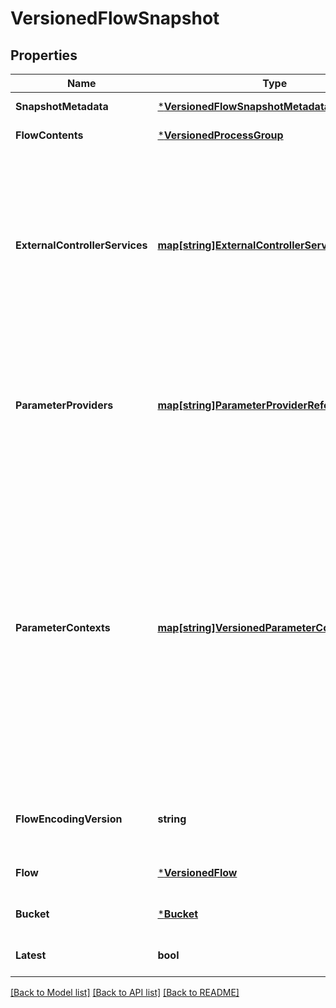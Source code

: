 # VersionedFlowSnapshot

## Properties
Name | Type | Description | Notes
------------ | ------------- | ------------- | -------------
**SnapshotMetadata** | [***VersionedFlowSnapshotMetadata**](VersionedFlowSnapshotMetadata.md) |  | [default to null]
**FlowContents** | [***VersionedProcessGroup**](VersionedProcessGroup.md) |  | [default to null]
**ExternalControllerServices** | [**map[string]ExternalControllerServiceReference**](ExternalControllerServiceReference.md) | The information about controller services that exist outside this versioned flow, but are referenced by components within the versioned flow. | [optional] [default to null]
**ParameterProviders** | [**map[string]ParameterProviderReference**](ParameterProviderReference.md) | Contains basic information about parameter providers referenced in the versioned flow. | [optional] [default to null]
**ParameterContexts** | [**map[string]VersionedParameterContext**](VersionedParameterContext.md) | The parameter contexts referenced by process groups in the flow contents. The mapping is from the name of the context to the context instance, and it is expected that any context in this map is referenced by at least one process group in this flow. | [optional] [default to null]
**FlowEncodingVersion** | **string** | The optional encoding version of the flow contents. | [optional] [default to null]
**Flow** | [***VersionedFlow**](VersionedFlow.md) |  | [optional] [default to null]
**Bucket** | [***Bucket**](Bucket.md) |  | [optional] [default to null]
**Latest** | **bool** |  | [optional] [default to null]

[[Back to Model list]](../README.md#documentation-for-models) [[Back to API list]](../README.md#documentation-for-api-endpoints) [[Back to README]](../README.md)


